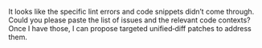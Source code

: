 It looks like the specific lint errors and code snippets didn’t come through. Could you please paste the list of issues and the relevant code contexts? Once I have those, I can propose targeted unified‑diff patches to address them.